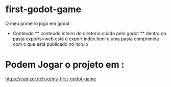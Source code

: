 # first-godot-game
O meu primeiro jogo em godot
* Conteudo
** conteudo inteiro do diretorio criado pelo godot
** dentro da pasta exports>web está o export index.html e uma pasta comprimida com o que está publicado no itch.io
# Podem Jogar o projeto em :
https://cadizor.itch.io/my-first-godot-game
